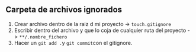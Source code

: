 ## Carpeta de archivos ignorados

1. Crear archivo dentro de la raiz d mi proyecto -> `touch.gitignore`
2. Escribir dentro del archivo y que lo coja de cualquier ruta del proyecto -> `**/.nombre_fichero`
3. Hacer un `git add .`y `git commit`con el gitignore.